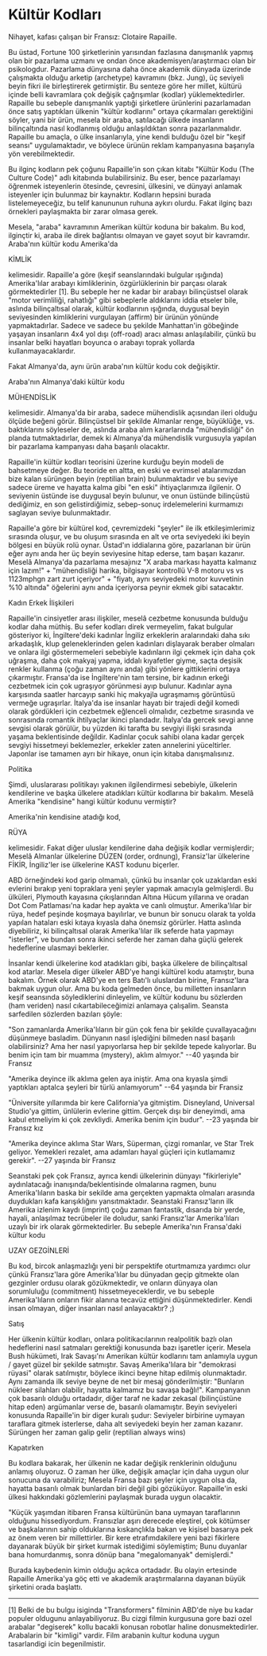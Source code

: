 # Kültür Kodları

Nihayet, kafası çalışan bir Fransız: Clotaire Rapaille.

Bu üstad, Fortune 100 şirketlerinin yarısından fazlasına danışmanlık yapmış olan bir pazarlama uzmanı ve ondan önce akademisyen/araştırmacı olan bir psikologdur. Pazarlama dünyasına daha önce akademik dünyada üzerinde çalışmakta olduğu arketip (archetype) kavramını (bkz. Jung), üç seviyeli beyin fikri ile birleştirerek getirmiştir. Bu senteze göre her millet, kültürü içinde belli kavramlara çok değişik çağrışımlar (kodlar) yüklemektedirler. Rapaille bu sebeple danışmanlık yaptıği şirketlere ürünlerini pazarlamadan önce satış yaptıkları ülkenin "kültür kodlarını" ortaya çıkarmaları gerektiğini söyler, yani bir ürün, mesela bir araba, satılacağı ülkede insanların bilinçaltında nasıl kodlanmış olduğu anlaşıldıktan sonra pazarlanmalıdır. Rapaille bu amaçla, o ülke insanlarıyla, yine kendi bulduğu özel bir "keşif seansı" uygulamaktadır, ve böylece ürünün reklam kampanyasına başarıyla yön verebilmektedir.

Bu ilginç kodların pek çoğunu Rapaille'in son çıkan kitabı "Kültür Kodu (The Culture Code)" adlı kitabında bulabilirsiniz. Bu eser, bence pazarlamayı öğrenmek isteyenlerin ötesinde, çevresini, ülkesini, ve dünyayi anlamak isteyenler için bulunmaz bir kaynaktır. Kodların hepsini burada listelemeyeceğiz, bu telif kanununun ruhuna aykırı olurdu. Fakat ilginç bazı örnekleri paylaşmakta bir zarar olmasa gerek.

Mesela, "araba" kavramının Amerikan kültür koduna bir bakalım. Bu kod, ilginçtir ki, araba ile direk bağlantısı olmayan ve gayet soyut bir kavramdır. Araba'nın kültür kodu Amerika'da

KİMLİK

kelimesidir. Rapaille'a göre (keşif seanslarındaki bulgular ışığında) Amerika'lılar arabayı kimliklerinin, özgürlüklerinin bir parçası olarak görmektedirler [1]. Bu sebeple her ne kadar bir arabayı bilinçüstsel olarak "motor verimliliği, rahatlığı" gibi sebeplerle aldıklarını iddia etseler bile, aslında bilinçaltısal olarak, kültür kodlarının ışığında, duygusal beyin seviyesinden kimliklerini vurgulayan (affirm) bir ürünün yönünde yapmaktadırlar. Sadece ve sadece bu şekilde Manhattan'in göbeğinde yaşayan insanların 4x4 yol dışı (off-road) aracı alması anlaşılabilir, çünkü bu insanlar belki hayatları boyunca o arabayı toprak yollarda kullanmayacaklardır.

Fakat Almanya'da, aynı ürün araba'nın kültür kodu cok değişiktir.

Araba'nın Almanya'daki kültür kodu

MÜHENDİSLİK

kelimesidir. Almanya'da bir araba, sadece mühendislik açısından ileri olduğu ölçüde beğeni görür. Bilinçüstsel bir şekilde Almanlar renge, büyüklüğe, vs. baktıklarını söyleseler de, aslında araba alım kararlarında "mühendisliği" ön planda tutmaktadırlar, demek ki Almanya'da mühendislik vurgusuyla yapılan bir pazarlama kampanyası daha başarılı olacaktır.

Rapaille'in kültür kodları teorisini üzerine kurduğu beyin modeli de bahsetmeye değer. Bu teoride en altta, en eski ve evrimsel atalarımızdan bize kalan sürüngen beyin (reptilian brain) bulunmaktadır ve bu seviye sadece üreme ve hayatta kalma gibi "en eski" ihtiyaçlarımıza ilgilenir. O seviyenin üstünde ise duygusal beyin bulunur, ve onun üstünde bilinçüstü dediğimiz, en son gelistirdiğimiz, sebep-sonuç irdelemelerini kurmamızı saglayan seviye bulunmaktadır.

Rapaille'a göre bir kültürel kod, çevremizdeki "şeyler" ile ilk etkileşimlerimiz sırasında oluşur, ve bu oluşum sırasında en alt ve orta seviyedeki iki beyin bölgesi en büyük rolü oynar. Üstad'ın iddialarına göre, pazarlanan bir ürün eğer aynı anda her üç beyin seviyesine hitap ederse, tam başarı kazanır. Meselâ Almanya'da pazarlama mesajınız "X araba markası hayatta kalmanız için lazım!" + "mühendisliği harika, bilgisayar kontrollü V-8 motoru vs vs 1123mphgn zart zurt içeriyor" + "fiyatı, aynı seviyedeki motor kuvvetinin %10 altında" öğelerini aynı anda içeriyorsa peynir ekmek gibi satacaktır.

Kadın Erkek İlişkileri

Rapaille'in cinsiyetler arası ilişkiler, meselâ cezbetme konusunda bulduğu kodlar daha müthiş. Bu sefer kodları direk vermeyelim, fakat bulgular gösteriyor ki, İngiltere'deki kadınlar İngiliz erkeklerin aralarındaki daha sıkı arkadaşlık, klup geleneklerinden gelen kadınları dişlayarak beraber olmaları ve onlara ilgi göstermemeleri sebebiyle kadınların ilgi çekmek için daha çok uğraşma, daha çok makyaj yapma, iddalı kıyafetler giyme, saçta deşisik renkler kullanma (çoğu zaman aynı anda) gibi yönlere gittiklerini ortaya çıkarmıştır. Fransa'da ise İngiltere'nin tam tersine, bir kadının erkeği cezbetmek icin çok ugraşıyor görünmesi ayıp bulunur. Kadınlar ayna karşısında saatler harcayıp sanki hiç makyajla ugraşmamış görüntüsü vermeğe ugraşırlar. İtalya'da ise insanlar hayatı bir trajedi değil komedi olarak gördükleri için cezbetmek eğlenceli olmalıdır, cezbetme sırasında ve sonrasında romantik ihtilyaçlar ikinci plandadır. İtalya'da gercek sevgi anne sevgisi olarak görülür, bu yüzden iki tarafta bu sevgiyi ilişki sırasında yaşama beklentisinde değildir. Kadinlar çocuk sahibi olana kadar gerçek sevgiyi hissetmeyi beklemezler, erkekler zaten annelerini yüceltirler. Japonlar ise tamamen ayrı bir hikaye, onun için kitaba danışmalısınız.

Politika

Şimdi, uluslararası politikayı yakınen ilgilendirmesi sebebiyle, ülkelerin kendilerine ve başka ülkelere atadıkları kültür kodlarına bir bakalım. Meselâ Amerika "kendisine" hangi kültür kodunu vermiştir?

Amerika'nin kendisine atadığı kod,

RÜYA

kelimesidir. Fakat diğer uluslar kendilerine daha değişik kodlar vermişlerdir; Meselâ Almanlar ülkelerine DÜZEN (order, ordnung), Fransiz'lar ülkelerine FİKİR, İngiliz'ler ise ülkelerine KAST kodunu biçerler.

ABD örneğindeki kod garip olmamalı, çünkü bu insanlar çok uzaklardan eski evlerini bırakıp yeni topraklara yeni şeyler yapmak amacıyla gelmişlerdi. Bu ülküleri, Plymouth kayasına çıkışlarından Altına Hücum yıllarına ve oradan Dot Com Patlaması'na kadar hep ayakta ve canlı olmuştur. Amerika'lılar bir rüya, hedef peşinde koşmaya bayılırlar, ve bunun bir sonucu olarak ta yolda yapılan hataları eski kıtaya kıyasla daha önemsiz görürler. Hatta aslında diyebiliriz, ki bilinçaltısal olarak Amerika'lılar ilk seferde hata yapmayı "isterler", ve bundan sonra ikinci seferde her zaman daha güçlü gelerek hedeflerine ulasmayi beklerler.

İnsanlar kendi ülkelerine kod atadıkları gibi, başka ülkelere de bilinçaltısal kod atarlar. Mesela diger ülkeler ABD'ye hangi kültürel kodu atamıştır, buna bakalım. Örnek olarak ABD'ye en ters Batı'lı uluslardan birine, Fransız'lara bakmak uygun olur. Ama bu koda gelmeden önce, bu milletten insanların keşif seansında söylediklerini dinleyelim, ve kültür kodunu bu sözlerden (ham veriden) nasıl cıkartabileceğimizi anlamaya çalışalim. Seansta sarfedilen sözlerden bazıları şöyle:

"Son zamanlarda Amerika'lıların bir gün çok fena bir şekilde çuvallayacağını düşünmeye basladim. Dünyanın nasıl işlediğini bilmeden nasıl başarılı olabilirsiniz? Ama her nasıl yapıyorlarsa hep bir şekilde tepede kalıyorlar. Bu benim için tam bir muamma (mystery), aklım almıyor." --40 yaşında bir Fransız

"Amerika deyince ilk aklıma gelen aya iniştir. Ama ona kıyasla şimdi yaptıkları aptalca şeyleri bir türlü anlamıyorum" --64 yaşında bir Fransiz

"Üniversite yıllarımda bir kere California'ya gitmiştim. Disneyland, Universal Studio'ya gittim, ünlülerin evlerine gittim. Gerçek dışı bir deneyimdi, ama kabul etmeliyim ki çok zevkliydi. Amerika benim için budur". --23 yaşında bir Fransız kız

"Amerika deyince aklıma Star Wars, Süperman, çizgi romanlar, ve Star Trek geliyor. Yemekleri rezalet, ama adamları hayal güçleri için kutlamamız gerekir". --27 yaşında bir Fransız

Seanstaki pek çok Fransız, ayrıca kendi ülkelerinin dünyayı "fikirleriyle" aydınlatacağı inanışında/beklentisinde olmalarına ragmen, bunu Amerika'lıların baska bir sekilde ama gerçekten yapmakta olmaları arasında duydukları kafa karışıklığını yansıtmaktadır. Seanstaki Fransız'ların ilk Amerika izlenim kaydı (imprint) çoğu zaman fantastik, dısarıda bir yerde, hayali, anlaşılmaz tecrübeler ile doludur, sanki Fransız'lar Amerika'lıları uzaylı bir irk olarak görmektedirler. Bu sebeple Amerika'nın Fransa'daki kültur kodu

UZAY GEZGİNLERİ

Bu kod, bircok anlaşmazlığı yeni bir perspektife oturtmamıza yardımcı olur çünkü Fransız'lara göre Amerika'lılar bu dünyadan geçip gitmekte olan gezginler ordusu olarak gözükmektedir, ve onların dünyaya olan sorumluluğu (commitment) hissetmeyeceklerdir, ve bu sebeple Amerika'lıların onların fikir alanına tecavüz ettiğini düşünmektedirler. Kendi insan olmayan, diğer insanları nasıl anlayacaktır? ;)

Satış

Her ülkenin kültür kodları, onlara politikacılarının realpolitik bazlı olan hedeflerini nasıl satmaları gerektiği konusunda bazı işaretler içerir. Mesela Bush hükümeti, Irak Savaşı'nı Amerikan kültür kodlarını tam anlamıyla uygun / gayet güzel bir şekilde satmıştır. Savaş Amerika'lılara bir "demokrasi rüyasi" olarak satılmıştır, böylece ikinci beyne hitap edilmiş olunmaktadır. Aynı zamanda ilk seviye beyne de net bir mesaj gönderilmiştir: "Bunların nükleer silahları olabilir, hayatta kalmamız bu savaşa bağlı!". Kampanyanın çok basarılı olduğu ortadadır, diğer taraf ne kadar zekasal (bilinçüstüne hitap eden) argümanlar verse de, basarılı olamamıştır. Beyin seviyeleri konusunda Rapaille'in bir diger kuralı şudur: Seviyeler birbirine uymayan taraflara gitmek isterlerse, daha alt seviyedeki beyin her zaman kazanır. Sürüngen her zaman galip gelir (reptilian always wins)

Kapatırken

Bu kodlara bakarak, her ülkenin ne kadar değişik renklerinin olduğunu anlamış oluyoruz. O zaman her ülke, değişik amaçlar için daha uygun olur sonucuna da varabiliriz; Mesela Fransa bazı şeyler için uygun olsa da, hayatta basarılı olmak bunlardan biri değil gibi gözüküyor. Rapaille'in eski ülkesi hakkındaki gözlemlerini paylaşmak burada uygun olacaktir.

"Küçük yaşımdan itibaren Fransa kültürünün bana uymayan taraflarının olduğunu hissediyordum. Fransızlar aşırı derecede eleştirel, çok kötümser ve başkalarının sahip olduklarına kıskançlıkla bakan ve kişisel basarıya pek az önem veren bir millettirler. Bir kere etrafımdakilere yeni bazi fikirlere dayanarak büyük bir şirket kurmak istediğimi söylemiştim; Bunu duyanlar bana homurdanmış, sonra dönüp bana "megalomanyak" demişlerdi."

Burada kaybedenin kimin olduğu açıkca ortadadır. Bu olayin ertesinde Rapaille Amerika'ya göç etti ve akademik araştırmalarına dayanan büyük şirketini orada başlattı.

----

[1] Belki de bu bulgu isiginda "Transformers" filminin ABD'de niye bu kadar populer oldugunu anlayabiliyoruz. Bu cizgi filmin kurgusuna gore bazi ozel arabalar "degiserek" kollu bacakli konusan robotlar haline donusmektedirler. Arabalarin bir "kimligi" vardir. Film arabanin kultur koduna uygun tasarlandigi icin begenilmistir.
